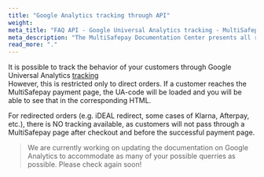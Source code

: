```yaml
---
title: "Google Analytics tracking through API"
weight:
meta_title: "FAQ API - Google Universal Analytics tracking - MultiSafepay Support"
meta_description: "The MultiSafepay Documentation Center presents all relevant information about our Plugins and API. You can also find support pages for Payment Methods, Tools and General Questions as well as the contact details of our Support and Integration Teams."
read_more: "."
---
```


It is possible to track the behavior of your customers through Google Universal Analytics [tracking](/api/#create-an-order)  
However, this is restricted only to direct orders. If a customer reaches the MultiSafepay payment page, the UA-code will be loaded and you will be able to see that in the corresponding HTML.

For redirected orders (e.g. iDEAL redirect, some cases of Klarna, Afterpay, etc.), there is NO tracking available, as customers will not pass through a MultiSafepay page after checkout and before the successful payment page. 

> We are currently working on updating the documentation on Google Analytics to accommodate as many of your possible querries as possible. Please check again soon! 